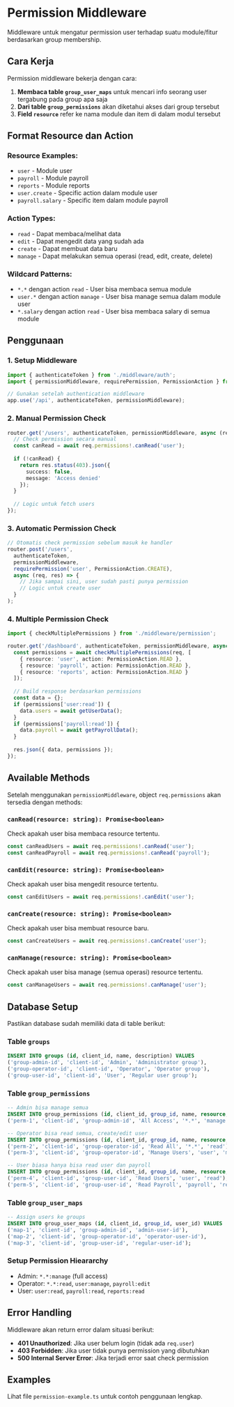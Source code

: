 # Permission Middleware

Middleware untuk mengatur permission user terhadap suatu module/fitur berdasarkan group membership.

## Cara Kerja

Permission middleware bekerja dengan cara:

1. **Membaca table `group_user_maps`** untuk mencari info seorang user tergabung pada group apa saja
2. **Dari table `group_permissions`** akan diketahui akses dari group tersebut
3. **Field `resource`** refer ke nama module dan item di dalam modul tersebut

## Format Resource dan Action

### Resource Examples:
- `user` - Module user
- `payroll` - Module payroll  
- `reports` - Module reports
- `user.create` - Specific action dalam module user
- `payroll.salary` - Specific item dalam module payroll

### Action Types:
- `read` - Dapat membaca/melihat data
- `edit` - Dapat mengedit data yang sudah ada
- `create` - Dapat membuat data baru
- `manage` - Dapat melakukan semua operasi (read, edit, create, delete)

### Wildcard Patterns:
- `*.*` dengan action `read` - User bisa membaca semua module
- `user.*` dengan action `manage` - User bisa manage semua dalam module user
- `*.salary` dengan action `read` - User bisa membaca salary di semua module

## Penggunaan

### 1. Setup Middleware

```typescript
import { authenticateToken } from './middleware/auth';
import { permissionMiddleware, requirePermission, PermissionAction } from './middleware/permission';

// Gunakan setelah authentication middleware
app.use('/api', authenticateToken, permissionMiddleware);
```

### 2. Manual Permission Check

```typescript
router.get('/users', authenticateToken, permissionMiddleware, async (req, res) => {
  // Check permission secara manual
  const canRead = await req.permissions!.canRead('user');
  
  if (!canRead) {
    return res.status(403).json({
      success: false,
      message: 'Access denied'
    });
  }
  
  // Logic untuk fetch users
});
```

### 3. Automatic Permission Check

```typescript
// Otomatis check permission sebelum masuk ke handler
router.post('/users', 
  authenticateToken, 
  permissionMiddleware, 
  requirePermission('user', PermissionAction.CREATE),
  async (req, res) => {
    // Jika sampai sini, user sudah pasti punya permission
    // Logic untuk create user
  }
);
```

### 4. Multiple Permission Check

```typescript
import { checkMultiplePermissions } from './middleware/permission';

router.get('/dashboard', authenticateToken, permissionMiddleware, async (req, res) => {
  const permissions = await checkMultiplePermissions(req, [
    { resource: 'user', action: PermissionAction.READ },
    { resource: 'payroll', action: PermissionAction.READ },
    { resource: 'reports', action: PermissionAction.READ }
  ]);
  
  // Build response berdasarkan permissions
  const data = {};
  if (permissions['user:read']) {
    data.users = await getUserData();
  }
  if (permissions['payroll:read']) {
    data.payroll = await getPayrollData();
  }
  
  res.json({ data, permissions });
});
```

## Available Methods

Setelah menggunakan `permissionMiddleware`, object `req.permissions` akan tersedia dengan methods:

### `canRead(resource: string): Promise<boolean>`
Check apakah user bisa membaca resource tertentu.

```typescript
const canReadUsers = await req.permissions!.canRead('user');
const canReadPayroll = await req.permissions!.canRead('payroll');
```

### `canEdit(resource: string): Promise<boolean>`
Check apakah user bisa mengedit resource tertentu.

```typescript
const canEditUsers = await req.permissions!.canEdit('user');
```

### `canCreate(resource: string): Promise<boolean>`
Check apakah user bisa membuat resource baru.

```typescript
const canCreateUsers = await req.permissions!.canCreate('user');
```

### `canManage(resource: string): Promise<boolean>`
Check apakah user bisa manage (semua operasi) resource tertentu.

```typescript
const canManageUsers = await req.permissions!.canManage('user');
```

## Database Setup

Pastikan database sudah memiliki data di table berikut:

### Table `groups`
```sql
INSERT INTO groups (id, client_id, name, description) VALUES 
('group-admin-id', 'client-id', 'Admin', 'Administrator group'),
('group-operator-id', 'client-id', 'Operator', 'Operator group'),
('group-user-id', 'client-id', 'User', 'Regular user group');
```

### Table `group_permissions`
```sql
-- Admin bisa manage semua
INSERT INTO group_permissions (id, client_id, group_id, name, resource, action) VALUES 
('perm-1', 'client-id', 'group-admin-id', 'All Access', '*.*', 'manage');

-- Operator bisa read semua, create/edit user
INSERT INTO group_permissions (id, client_id, group_id, name, resource, action) VALUES 
('perm-2', 'client-id', 'group-operator-id', 'Read All', '*.*', 'read'),
('perm-3', 'client-id', 'group-operator-id', 'Manage Users', 'user', 'manage');

-- User biasa hanya bisa read user dan payroll
INSERT INTO group_permissions (id, client_id, group_id, name, resource, action) VALUES 
('perm-4', 'client-id', 'group-user-id', 'Read Users', 'user', 'read'),
('perm-5', 'client-id', 'group-user-id', 'Read Payroll', 'payroll', 'read');
```

### Table `group_user_maps`
```sql
-- Assign users ke groups
INSERT INTO group_user_maps (id, client_id, group_id, user_id) VALUES 
('map-1', 'client-id', 'group-admin-id', 'admin-user-id'),
('map-2', 'client-id', 'group-operator-id', 'operator-user-id'),
('map-3', 'client-id', 'group-user-id', 'regular-user-id');
```

### Setup Permission Hieararchy

- Admin: `*.*:manage` (full access)
- Operator: `*.*:read`, `user:manage`, `payroll:edit`
- User: `user:read`, `payroll:read`, `reports:read`

## Error Handling

Middleware akan return error dalam situasi berikut:

- **401 Unauthorized**: Jika user belum login (tidak ada `req.user`)
- **403 Forbidden**: Jika user tidak punya permission yang dibutuhkan
- **500 Internal Server Error**: Jika terjadi error saat check permission

## Examples

Lihat file `permission-example.ts` untuk contoh penggunaan lengkap.